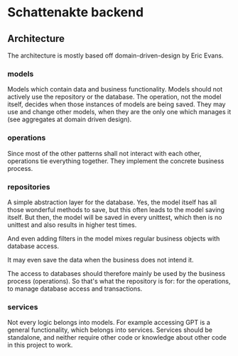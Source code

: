 # Schattenakte backend

## Architecture

The architecture is mostly based off domain-driven-design by Eric Evans.

### models

Models which contain data and business functionality.
Models should not actively use the repository or the database. The operation, not the model itself, decides when those
instances of models are being saved.
They may use and change other models, when they are the only one which manages it (see aggregates at domain driven
design).

### operations

Since most of the other patterns shall not interact with each other, operations tie everything together. They implement
the concrete business process.

### repositories

A simple abstraction layer for the database.
Yes, the model itself has all those wonderful methods to save, but this often leads to the model saving itself. 
But then, the model will be saved in every unittest, which then is no unittest and also results in higher test times. 

And even adding filters in the model mixes regular business objects with database access. 

It may even save the data when the business does not intend it. 

The access to databases should therefore mainly be used by the business process (operations). 
So that's what the repository is for: for the operations, to manage database access and transactions. 

### services

Not every logic belongs into models. For example accessing GPT is a general functionality, which belongs into services.
Services should be standalone, and neither require other code or knowledge about other code in this project to work.
